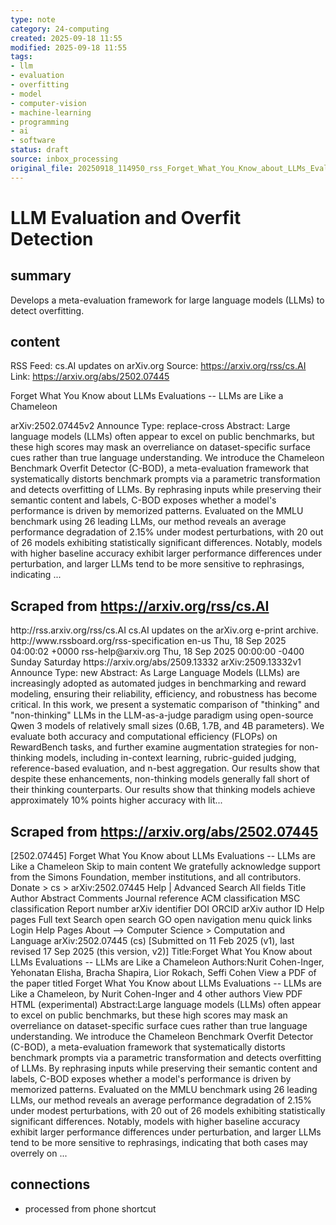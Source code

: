 ```yaml
---
type: note
category: 24-computing
created: 2025-09-18 11:55
modified: 2025-09-18 11:55
tags:
- llm
- evaluation
- overfitting
- model
- computer-vision
- machine-learning
- programming
- ai
- software
status: draft
source: inbox_processing
original_file: 20250918_114950_rss_Forget_What_You_Know_about_LLMs_Evaluations_--_LLM.txt
---
```



# LLM Evaluation and Overfit Detection

## summary
Develops a meta-evaluation framework for large language models (LLMs) to detect overfitting.

## content
RSS Feed: cs.AI updates on arXiv.org
Source: https://arxiv.org/rss/cs.AI
Link: https://arxiv.org/abs/2502.07445

Forget What You Know about LLMs Evaluations -- LLMs are Like a Chameleon

arXiv:2502.07445v2 Announce Type: replace-cross Abstract: Large language models (LLMs) often appear to excel on public benchmarks, but these high scores may mask an overreliance on dataset-specific surface cues rather than true language understanding. We introduce the Chameleon Benchmark Overfit Detector (C-BOD), a meta-evaluation framework that systematically distorts benchmark prompts via a parametric transformation and detects overfitting of LLMs. By rephrasing inputs while preserving their semantic content and labels, C-BOD exposes whether a model's performance is driven by memorized patterns. Evaluated on the MMLU benchmark using 26 leading LLMs, our method reveals an average performance degradation of 2.15% under modest perturbations, with 20 out of 26 models exhibiting statistically significant differences. Notably, models with higher baseline accuracy exhibit larger performance differences under perturbation, and larger LLMs tend to be more sensitive to rephrasings, indicating ...

## Scraped from https://arxiv.org/rss/cs.AI
<?xml version='1.0' encoding='UTF-8'?>
<rss xmlns:arxiv="http://arxiv.org/schemas/atom" xmlns:dc="http://purl.org/dc/elements/1.1/" xmlns:atom="http://www.w3.org/2005/Atom" xmlns:content="http://purl.org/rss/1.0/modules/content/" version="2.0">
  <channel>
    <title>cs.AI updates on arXiv.org</title>
    <link>http://rss.arxiv.org/rss/cs.AI</link>
    <description>cs.AI updates on the arXiv.org e-print archive.</description>
    <atom:link href="http://rss.arxiv.org/rss/cs.AI" rel="self" type="application/rss+xml"/>
    <docs>http://www.rssboard.org/rss-specification</docs>
    <language>en-us</language>
    <lastBuildDate>Thu, 18 Sep 2025 04:00:02 +0000</lastBuildDate>
    <managingEditor>rss-help@arxiv.org</managingEditor>
    <pubDate>Thu, 18 Sep 2025 00:00:00 -0400</pubDate>
    <skipDays>
      <day>Sunday</day>
      <day>Saturday</day>
    </skipDays>
    <item>
      <title>Explicit Reasoning Makes Better Judges: A Systematic Study on Accuracy, Efficiency, and Robustness</title>
      <link>https://arxiv.org/abs/2509.13332</link>
      <description>arXiv:2509.13332v1 Announce Type: new 
Abstract: As Large Language Models (LLMs) are increasingly adopted as automated judges in benchmarking and reward modeling, ensuring their reliability, efficiency, and robustness has become critical. In this work, we present a systematic comparison of "thinking" and "non-thinking" LLMs in the LLM-as-a-judge paradigm using open-source Qwen 3 models of relatively small sizes (0.6B, 1.7B, and 4B parameters). We evaluate both accuracy and computational efficiency (FLOPs) on RewardBench tasks, and further examine augmentation strategies for non-thinking models, including in-context learning, rubric-guided judging, reference-based evaluation, and n-best aggregation. Our results show that despite these enhancements, non-thinking models generally fall short of their thinking counterparts. Our results show that thinking models achieve approximately 10% points higher accuracy with lit...


## Scraped from https://arxiv.org/abs/2502.07445
[2502.07445] Forget What You Know about LLMs Evaluations -- LLMs are Like a Chameleon Skip to main content We gratefully acknowledge support from the Simons Foundation, member institutions, and all contributors. Donate &gt; cs &gt; arXiv:2502.07445 Help | Advanced Search All fields Title Author Abstract Comments Journal reference ACM classification MSC classification Report number arXiv identifier DOI ORCID arXiv author ID Help pages Full text Search open search GO open navigation menu quick links Login Help Pages About --> Computer Science > Computation and Language arXiv:2502.07445 (cs) [Submitted on 11 Feb 2025 (v1), last revised 17 Sep 2025 (this version, v2)] Title:Forget What You Know about LLMs Evaluations -- LLMs are Like a Chameleon Authors:Nurit Cohen-Inger, Yehonatan Elisha, Bracha Shapira, Lior Rokach, Seffi Cohen View a PDF of the paper titled Forget What You Know about LLMs Evaluations -- LLMs are Like a Chameleon, by Nurit Cohen-Inger and 4 other authors View PDF HTML (experimental) Abstract:Large language models (LLMs) often appear to excel on public benchmarks, but these high scores may mask an overreliance on dataset-specific surface cues rather than true language understanding. We introduce the Chameleon Benchmark Overfit Detector (C-BOD), a meta-evaluation framework that systematically distorts benchmark prompts via a parametric transformation and detects overfitting of LLMs. By rephrasing inputs while preserving their semantic content and labels, C-BOD exposes whether a model&#39;s performance is driven by memorized patterns. Evaluated on the MMLU benchmark using 26 leading LLMs, our method reveals an average performance degradation of 2.15% under modest perturbations, with 20 out of 26 models exhibiting statistically significant differences. Notably, models with higher baseline accuracy exhibit larger performance differences under perturbation, and larger LLMs tend to be more sensitive to rephrasings, indicating that both cases may overrely on ...


## connections
- processed from phone shortcut
